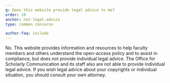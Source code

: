 ```yaml
---
q: Does this website provide legal advice to me?
order: 19
anchor: not-legal-advice
type: common concerns

author-faq: include
---
```


No. This website provides information and resources to help faculty members and others understand the open-access policy and to assist in compliance, but does not provide individual legal advice. The Office for Scholarly Communication and its staff also are not able to provide individual legal advice. If you wish legal advice about your copyrights or individual situation, you should consult your own attorney.
